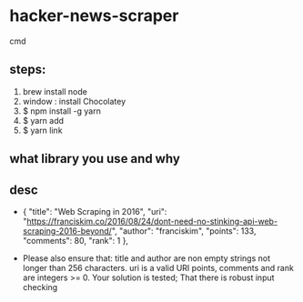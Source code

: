 # hacker-news-scraper

cmd

## steps:

1. brew install node
1. window : install Chocolatey
1. \$ npm install -g yarn
1. \$ yarn add
1. \$ yarn link

## what library you use and why

## desc

- {
  "title": "Web Scraping in 2016",
  "uri": "https://franciskim.co/2016/08/24/dont-need-no-stinking-api-web-scraping-2016-beyond/",
  "author": "franciskim",
  "points": 133,
  "comments": 80,
  "rank": 1
  },

- Please also ensure that:
  title and author are non empty strings not longer than 256 characters.
  uri is a valid URI
  points, comments and rank are integers >= 0.
  Your solution is tested;
  That there is robust input checking
